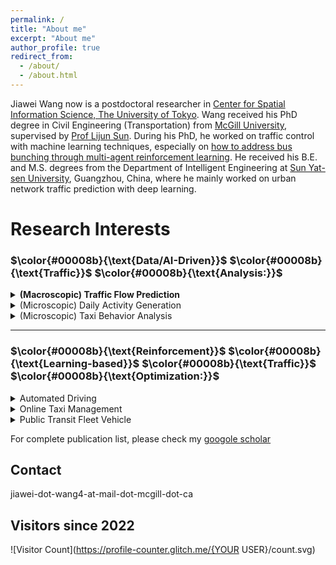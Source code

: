 ```yaml
---
permalink: /
title: "About me"
excerpt: "About me"
author_profile: true
redirect_from: 
  - /about/
  - /about.html
---
```

Jiawei Wang now is a postdoctoral researcher in [Center for Spatial Information Science, The University of Tokyo](http://www.csis.u-tokyo.ac.jp/english/). Wang received his PhD degree in Civil Engineering (Transportation) from [McGill University](https://www.mcgill.ca/engineering/), supervised by [Prof Lijun Sun](https://lijunsun.github.io/). 
During his PhD, he worked on traffic control with machine learning techniques, especially on [how to address bus bunching through multi-agent reinforcement learning](https://transitgym.github.io/). He received his B.E. and M.S. degrees from the Department of Intelligent Engineering at [Sun Yat-sen University](http://www.sysu.edu.cn/cn/index.htm), Guangzhou, China, where he mainly worked on urban network traffic prediction with deep learning.

# Research Interests

### $\color{#00008b}{\text{Data/AI-Driven}}$ $\color{#00008b}{\text{Traffic}}$ $\color{#00008b}{\text{Analysis:}}$

<details>
<summary><b>(Macroscopic) Traffic Flow Prediction</b></summary>
<p><b>Wang J</b>, Chen R, He Z.<br>
<b>Traffic speed prediction for urban transportation network: A path-based deep learning approach.</b><br>
<i>Transportation Research Part C: Emerging Technologies</i>, 2019, 100: 372–385.</p>
</details>


<details>
<summary>(Microscopic) Daily Activity Generation</summary>

<p><b>Wang J</b>, Jiang R, Yang C, et al. 
<b>Large language models as urban residents: An LLM agent framework for personal mobility generation.</b><br>
<i>NeurIPS</i>, 2024.</p>  

</details>

<details>
<summary>(Microscopic) Taxi Behavior Analysis</summary>

<p>Cai H, <b>Wang J*</b>, Li B, et al. 
<b>Understanding the daily operations of electric taxis: From macro-patterns to micro-behaviors.</b><br>
<i>Transportation Research Part D: Transport and Environment</i>, 2024, 128: 104079.</p>

</details> 

---

### $\color{#00008b}{\text{Reinforcement}}$ $\color{#00008b}{\text{Learning-based}}$ $\color{#00008b}{\text{Traffic}}$ $\color{#00008b}{\text{Optimization:}}$
<details>
<summary>Automated Driving</summary>

<p><b>Wang J</b>, Shi T, Wu Y, et al. 
<b>Multi-agent graph reinforcement learning for connected automated driving.</b><br>
<i>ICML Workshop on AI for Autonomous Driving (AIAD)</i>, 2020.</p>

</details> 

<details>
<summary>Online Taxi Management</summary>

<p><b>Wang J</b>, Cai H, Sun L, et al. 
<b>MERCI: Multi-agent reinforcement learning for enhancing on-demand electric taxi operations.</b><br>
<i>Computers & Industrial Engineering</i>, 2024: 110711.</p>
 
</details> 


<details>
<summary>Public Transit Fleet Vehicle</summary>

   - **Wang J**, Sun L. **Dynamic holding control to avoid bus bunching: A multi-agent deep reinforcement learning framework**. *Transportation Research Part C: Emerging Technologies*, 2020, 116: 102661.  
   
   
   - **Wang J**, Sun L. **Reducing bus bunching with asynchronous multi-agent reinforcement learning**. IJCAI 2021.  
   
   
   - **Wang J**, Sun L. **Robust dynamic bus control: A distributional multi-agent reinforcement learning approach**. *IEEE Transactions on Intelligent Transportation Systems*, 2022, 24(4): 4075–4088.  
   
   
   - **Wang J**, Sun L. **Multi-objective multi-agent deep reinforcement learning to reduce bus bunching for multi-line services with a shared corridor**. *Transportation Research Part C: Emerging Technologies*, 2023, 155: 104309.  
</details> 


For complete publication list, please check my [googole scholar](https://scholar.google.com/citations?hl=zh-CN&user=Y1gU9wYAAAAJ&view_op=list_works&sortby=pubdate)

Contact
------
jiawei-dot-wang4-at-mail-dot-mcgill-dot-ca

Visitors since 2022
------
![Visitor Count](https://profile-counter.glitch.me/{YOUR USER}/count.svg)